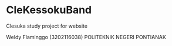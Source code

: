 # CleKessokuBand
Clesuka study project for website

Weldy Flaminggo (3202116038) POLITEKNIK NEGERI PONTIANAK

